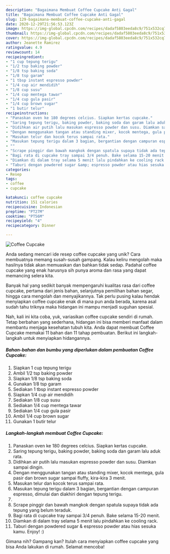```yaml
---
description: "Bagaimana Membuat Coffee Cupcake Anti Gagal"
title: "Bagaimana Membuat Coffee Cupcake Anti Gagal"
slug: 129-bagaimana-membuat-coffee-cupcake-anti-gagal
date: 2020-12-29T21:56:53.123Z
image: https://img-global.cpcdn.com/recipes/dadaf5803eeda8c9/751x532cq70/coffee-cupcake-foto-resep-utama.jpg
thumbnail: https://img-global.cpcdn.com/recipes/dadaf5803eeda8c9/751x532cq70/coffee-cupcake-foto-resep-utama.jpg
cover: https://img-global.cpcdn.com/recipes/dadaf5803eeda8c9/751x532cq70/coffee-cupcake-foto-resep-utama.jpg
author: Jeanette Ramirez
ratingvalue: 4.9
reviewcount: 14
recipeingredient:
- "1 cup tepung terigu"
- "1/2 tsp baking powder"
- "1/8 tsp baking soda"
- "1/8 tsp garam"
- "1 tbsp instant espresso powder"
- "1/4 cup air mendidih"
- "1/8 cup susu"
- "1/4 cup mentega tawar"
- "1/4 cup gula pasir"
- "1/4 cup brown sugar"
- "1 butir telur"
recipeinstructions:
- "Panaskan oven ke 180 degrees celcius. Siapkan kertas cupcake."
- "Saring tepung terigu, baking powder, baking soda dan garam lalu aduk rata."
- "Didihkan air putih lalu masukan espresso powder dan susu. Diamkan sampai dingin."
- "Dengan menggunakan tangan atau standing mixer, kocok mentega, gula pasir dan brown sugar sampai fluffy, kira-kira 3 menit."
- "Masukan telur dan kocok terus sampai rata."
- "Masukan tepung terigu dalam 3 bagian, bergantian dengan campuran espresso, dimulai dan diakhiri dengan tepung terigu."
- ""
- "Scrape pinggir dan bawah mangkok dengan spatula supaya tidak ada tepung yang belum teraduk."
- "Bagi rata di cupcake tray sampai 3/4 penuh. Bake selama 15-20 menit."
- "Diamkan di dalam tray selama 5 menit lalu pindahkan ke cooling rack."
- "Taburi dengan powdered sugar &amp; espresso powder atau hias sesuka kamu. Enjoy! :)"
categories:
- Resep
tags:
- coffee
- cupcake

katakunci: coffee cupcake 
nutrition: 151 calories
recipecuisine: Indonesian
preptime: "PT27M"
cooktime: "PT56M"
recipeyield: "4"
recipecategory: Dinner

---
```



![Coffee Cupcake](https://img-global.cpcdn.com/recipes/dadaf5803eeda8c9/751x532cq70/coffee-cupcake-foto-resep-utama.jpg)

Anda sedang mencari ide resep coffee cupcake yang unik? Cara membuatnya memang susah-susah gampang. Kalau keliru mengolah maka hasilnya tidak akan memuaskan dan bahkan tidak sedap. Padahal coffee cupcake yang enak harusnya sih punya aroma dan rasa yang dapat memancing selera kita.

Banyak hal yang sedikit banyak mempengaruhi kualitas rasa dari coffee cupcake, pertama dari jenis bahan, selanjutnya pemilihan bahan segar, hingga cara mengolah dan menyajikannya. Tak perlu pusing kalau hendak menyiapkan coffee cupcake enak di mana pun anda berada, karena asal sudah tahu triknya maka hidangan ini mampu menjadi suguhan spesial.




Nah, kali ini kita coba, yuk, variasikan coffee cupcake sendiri di rumah. Tetap berbahan yang sederhana, hidangan ini bisa memberi manfaat dalam membantu menjaga kesehatan tubuh kita. Anda dapat membuat Coffee Cupcake memakai 11 bahan dan 11 tahap pembuatan. Berikut ini langkah-langkah untuk menyiapkan hidangannya.

<!--inarticleads1-->

##### Bahan-bahan dan bumbu yang diperlukan dalam pembuatan Coffee Cupcake:

1. Siapkan 1 cup tepung terigu
1. Ambil 1/2 tsp baking powder
1. Siapkan 1/8 tsp baking soda
1. Gunakan 1/8 tsp garam
1. Sediakan 1 tbsp instant espresso powder
1. Siapkan 1/4 cup air mendidih
1. Sediakan 1/8 cup susu
1. Sediakan 1/4 cup mentega tawar
1. Sediakan 1/4 cup gula pasir
1. Ambil 1/4 cup brown sugar
1. Gunakan 1 butir telur




<!--inarticleads2-->

##### Langkah-langkah membuat Coffee Cupcake:

1. Panaskan oven ke 180 degrees celcius. Siapkan kertas cupcake.
1. Saring tepung terigu, baking powder, baking soda dan garam lalu aduk rata.
1. Didihkan air putih lalu masukan espresso powder dan susu. Diamkan sampai dingin.
1. Dengan menggunakan tangan atau standing mixer, kocok mentega, gula pasir dan brown sugar sampai fluffy, kira-kira 3 menit.
1. Masukan telur dan kocok terus sampai rata.
1. Masukan tepung terigu dalam 3 bagian, bergantian dengan campuran espresso, dimulai dan diakhiri dengan tepung terigu.
1. 
1. Scrape pinggir dan bawah mangkok dengan spatula supaya tidak ada tepung yang belum teraduk.
1. Bagi rata di cupcake tray sampai 3/4 penuh. Bake selama 15-20 menit.
1. Diamkan di dalam tray selama 5 menit lalu pindahkan ke cooling rack.
1. Taburi dengan powdered sugar &amp; espresso powder atau hias sesuka kamu. Enjoy! :)




Gimana nih? Gampang kan? Itulah cara menyiapkan coffee cupcake yang bisa Anda lakukan di rumah. Selamat mencoba!
